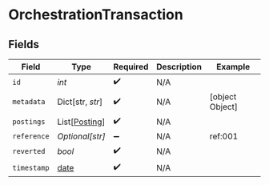 # OrchestrationTransaction


## Fields

| Field                                                                | Type                                                                 | Required                                                             | Description                                                          | Example                                                              |
| -------------------------------------------------------------------- | -------------------------------------------------------------------- | -------------------------------------------------------------------- | -------------------------------------------------------------------- | -------------------------------------------------------------------- |
| `id`                                                                 | *int*                                                                | :heavy_check_mark:                                                   | N/A                                                                  |                                                                      |
| `metadata`                                                           | Dict[str, *str*]                                                     | :heavy_check_mark:                                                   | N/A                                                                  | [object Object]                                                      |
| `postings`                                                           | List[[Posting](../../models/shared/posting.md)]                      | :heavy_check_mark:                                                   | N/A                                                                  |                                                                      |
| `reference`                                                          | *Optional[str]*                                                      | :heavy_minus_sign:                                                   | N/A                                                                  | ref:001                                                              |
| `reverted`                                                           | *bool*                                                               | :heavy_check_mark:                                                   | N/A                                                                  |                                                                      |
| `timestamp`                                                          | [date](https://docs.python.org/3/library/datetime.html#date-objects) | :heavy_check_mark:                                                   | N/A                                                                  |                                                                      |
